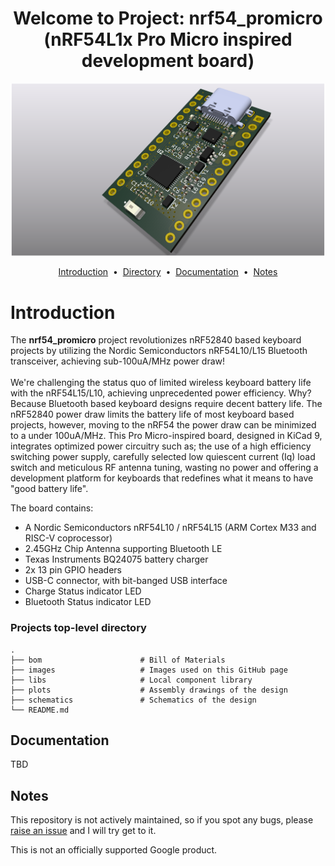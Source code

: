 <h1 align="center">Welcome to Project: nrf54_promicro </br> (nRF54L1x Pro Micro inspired development board) </h1>
<div align="center">
  <a href="https://github.com/brendose/nrf54_promicro"></a>
  
  ![Alt text](/images/nrf54_promicro.png?raw=true)
  
<a href="#introduction">Introduction</a> &nbsp;&bull;&nbsp;
<a href="#directory">Directory</a> &nbsp;&bull;&nbsp;
<a href="#documentation">Documentation</a> &nbsp;&bull;&nbsp;
<a href="#notes">Notes</a>
</div>

# Introduction
The <b>nrf54_promicro</b> project revolutionizes nRF52840 based keyboard projects by utilizing the Nordic Semiconductors nRF54L10/L15 Bluetooth transceiver, achieving sub-100uA/MHz power draw!
<br>
<br>
We're challenging the status quo of limited wireless keyboard battery life with the nRF54L15/L10, achieving unprecedented power efficiency. Why? Because Bluetooth based keyboard designs require decent battery life.
The nRF52840 power draw limits the battery life of most keyboard based projects, however, moving to the nRF54 the power draw can be minimized to a under 100uA/MHz. This Pro Micro-inspired board, designed in KiCad 9, 
integrates optimized power circuitry such as; the use of a high efficiency switching power supply, carefully selected low quiescent current (Iq) load switch and meticulous RF antenna tuning, wasting no power and
offering a development platform for keyboards that redefines what it means to have "good battery life".


The board contains:

- A Nordic Semiconductors nRF54L10 / nRF54L15 (ARM Cortex M33 and RISC-V coprocessor)
- 2.45GHz Chip Antenna supporting Bluetooth LE
- Texas Instruments BQ24075 battery charger
- 2x 13 pin GPIO headers 
- USB-C connector, with bit-banged USB interface
- Charge Status indicator LED
- Bluetooth Status indicator LED

### Projects top-level directory

    .
    ├── bom                      # Bill of Materials
    ├── images                   # Images used on this GitHub page
    ├── libs                     # Local component library
    ├── plots                    # Assembly drawings of the design
    ├── schematics               # Schematics of the design      
    └── README.md

## Documentation

TBD

## Notes

This repository is not actively maintained, so if you spot any bugs, please <a href="hhttps://github.com/brendose/nrf54_promicro/issues/new">raise an issue</a> and I will try get to it.

This is not an officially supported Google product. 


